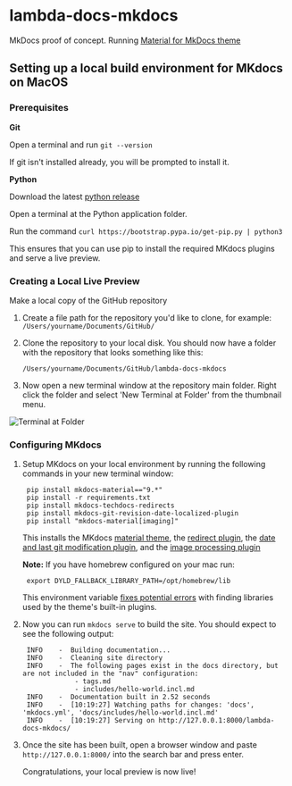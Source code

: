 # lambda-docs-mkdocs
MkDocs proof of concept. Running [Material for MkDocs theme](https://squidfunk.github.io/mkdocs-material/)

## Setting up a local build environment for MKdocs on MacOS

### Prerequisites

**Git**

Open a terminal and run `git --version`

If git isn't installed already, you will be prompted to install it.

**Python**

Download the latest [python release](https://www.python.org/downloads/macos/)

Open a terminal at the Python application folder.

Run the command `curl https://bootstrap.pypa.io/get-pip.py | python3`

This ensures that you can use pip to install the required MKdocs plugins and serve a live preview.

### Creating a Local Live Preview

Make a local copy of the GitHub repository

1. Create a file path for the repository you'd like to clone, for example: `/Users/yourname/Documents/GitHub/`

2. Clone the repository to your local disk. You should now have a folder with the repository that looks something like this:

    `/Users/yourname/Documents/GitHub/lambda-docs-mkdocs`

3. Now open a new terminal window at the repository main folder. Right click the folder and select 'New Terminal at Folder' from the thumbnail menu.

![Terminal at Folder](https://cdn.mathpix.com/cropped/2024_06_05_2ef73961a67c69be1b52g-2.jpg?height=740&width=1781&top_left_y=234&top_left_x=234)

### Configuring MKdocs

1. Setup MKdocs on your local environment by running the following commands in your new terminal window:

        pip install mkdocs-material=="9.*"
        pip install -r requirements.txt
        pip install mkdocs-techdocs-redirects
        pip install mkdocs-git-revision-date-localized-plugin
        pip install "mkdocs-material[imaging]"
    
    This installs the MKdocs [material theme](https://squidfunk.github.io/mkdocs-material/), the [redirect plugin](https://pypi.org/project/mkdocs-techdocs-redirects/), the [date and last git modification plugin](https://github.com/timvink/mkdocs-git-revision-date-localized-plugin), and the [image processing plugin](https://github.com/squidfunk/mkdocs-material/blob/master/docs/plugins/requirements/image-processing.md)

    **Note:** If you have homebrew configured on your mac run:

        export DYLD_FALLBACK_LIBRARY_PATH=/opt/homebrew/lib

    This environment variable [fixes potential errors](https://github.com/squidfunk/mkdocs-material/issues/5121) with finding libraries used by the theme's built-in plugins.

2. Now you can run `mkdocs serve` to build the site. You should expect to see the following output:

        INFO    -  Building documentation...
        INFO    -  Cleaning site directory
        INFO    -  The following pages exist in the docs directory, but are not included in the "nav" configuration:
                    - tags.md
                    - includes/hello-world.incl.md
        INFO    -  Documentation built in 2.52 seconds
        INFO    -  [10:19:27] Watching paths for changes: 'docs', 'mkdocs.yml', 'docs/includes/hello-world.incl.md'
        INFO    -  [10:19:27] Serving on http://127.0.0.1:8000/lambda-docs-mkdocs/

3. Once the site has been built, open a browser window and paste `http://127.0.0.1:8000/` into the search bar and press enter.

    Congratulations, your local preview is now live!
